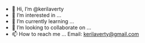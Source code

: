 - 👋 Hi, I’m @kerilaverty
- 👀 I’m interested in ... 
- 🌱 I’m currently learning ...
- 💞️ I’m looking to collaborate on ...
- 📫 How to reach me ... Email: kerilaverty@gmail.com

<!---
kerilaverty/kerilaverty is a ✨ special ✨ repository because its `README.md` (this file) appears on your GitHub profile.
You can click the Preview link to take a look at your changes.
--->
